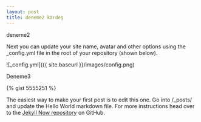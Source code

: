 ```yaml
---
layout: post
title: deneme2 kardeş
---
```

deneme2
<script src="http://gist-it.appspot.com/http://github.com/tgurel/cexamples/raw/master/03-donguler/10_defa_merhaba.c"></script>
Next you can update your site name, avatar and other options using the _config.yml file in the root of your repository (shown below).

![_config.yml]({{ site.baseurl }}/images/config.png)

Deneme3


{% gist 5555251 %}


<script src="http://gist-it.appspot.com/github/robertkrimen/gist-it-example/blob/master/example.js"></script>

The easiest way to make your first post is to edit this one. Go into /_posts/ and update the Hello World markdown file. For more instructions head over to the [Jekyll Now repository](https://github.com/barryclark/jekyll-now) on GitHub.
